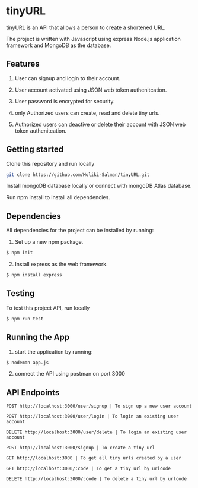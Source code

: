 
# tinyURL

tinyURL is an API that allows a person to create a shortened URL.

The project is written with Javascript using express Node.js application framework and MongoDB as the database.
## Features

1. User can signup and login to their account. 

2. User account activated using JSON web token authenitcation. 

3. User password is encrypted for security.

4. only Authorized users can create, read and delete tiny urls. 

5. Authorized users can deactive or delete their account  with JSON web token authenitcation. 


## Getting started

Clone this repository and run locally
```bash
git clone https://github.com/Moliki-Salman/tinyURL.git
```


Install mongoDB database locally or connect with mongoDB Atlas database.

Run npm install to install all dependencies.

## Dependencies
 

All dependencies  for the project can be installed by running: 

1. Set up a new npm package.
```bash
$ npm init
```
2. Install express as the web framework.
```bash
$ npm install express
```


## Testing 
 
To test this project API, run locally

```bash
$ npm run test
```

## Running the App

1. start the application by running:
```bash
$ nodemon app.js 
```
2. connect the API using postman on port 3000


## API Endpoints


```http
POST http://localhost:3000/user/signup | To sign up a new user account 
```
```http
POST http://localhost:3000/user/login | To login an existing user account 
```
```http
DELETE http://localhost:3000/user/delete | To login an existing user account 
```
```http
POST http://localhost:3000/signup | To create a tiny url
```
```http
GET http://localhost:3000 | To get all tiny urls created by a user
```
```http
GET http://localhost:3000/:code | To get a tiny url by urlcode
```
```http
DELETE http://localhost:3000/:code | To delete a tiny url by urlcode
```
